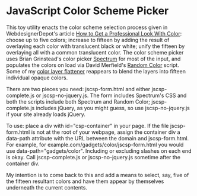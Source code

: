 # JavaScript Color Scheme Picker

This toy utility enacts the color scheme selection process given in WebdesignerDepot's article [How to Get a Professional Look With Color](http://www.webdesignerdepot.com/2009/12/how-to-get-a-professional-look-with-color/): choose up to five colors; increase to fifteen by adding the result of overlaying each color with translucent black or white; unify the fifteen by overlaying all with a common translucent color. The color scheme picker uses Brian Grinstead's color picker [Spectrum](https://github.com/bgrins/spectrum) for most of the input, and populates the colors on load via David Merfield's [Random Color](https://github.com/davidmerfield/randomColor) script. Some of my [color layer flattener](https://github.com/ReveWeber/js-color-layer-flattener) reappears to blend the layers into fifteen individual opaque colors.

There are two pieces you need: jscsp-form.html and either jscsp-complete.js or jscsp-no-jquery.js. The form includes Spectrum's CSS and both the scripts include both Spectrum and Random Color; jscsp-complete.js includes jQuery, as you might guess, so use jscsp-no-jquery.js if your site already loads jQuery.

To use: place a div with id="csp-container" in your page. If the file jscsp-form.html is not at the root of your webpage, assign the container div a data-path attribute with the URL between the domain and jscsp-form.html. For example, for example.com/gadgets/color/jscsp-form.html you would use data-path="gadgets/color". Including or excluding slashes on each end is okay. Call jscsp-complete.js or jscsp-no-jquery.js sometime after the container div.

My intention is to come back to this and add a means to select, say, five of the fifteen resultant colors and have them appear by themselves underneath the current contents.